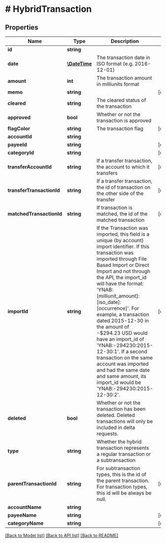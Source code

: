 # # HybridTransaction

## Properties

Name | Type | Description | Notes
------------ | ------------- | ------------- | -------------
**id** | **string** |  | 
**date** | [**\DateTime**](\DateTime.md) | The transaction date in ISO format (e.g. 2016-12-01) | 
**amount** | **int** | The transaction amount in milliunits format | 
**memo** | **string** |  | [optional] 
**cleared** | **string** | The cleared status of the transaction | 
**approved** | **bool** | Whether or not the transaction is approved | 
**flagColor** | **string** | The transaction flag | [optional] 
**accountId** | **string** |  | 
**payeeId** | **string** |  | [optional] 
**categoryId** | **string** |  | [optional] 
**transferAccountId** | **string** | If a transfer transaction, the account to which it transfers | [optional] 
**transferTransactionId** | **string** | If a transfer transaction, the id of transaction on the other side of the transfer | [optional] 
**matchedTransactionId** | **string** | If transaction is matched, the id of the matched transaction | [optional] 
**importId** | **string** | If the Transaction was imported, this field is a unique (by account) import identifier.  If this transaction was imported through File Based Import or Direct Import and not through the API, the import_id will have the format: &#39;YNAB:[milliunit_amount]:[iso_date]:[occurrence]&#39;.  For example, a transaction dated 2015-12-30 in the amount of -$294.23 USD would have an import_id of &#39;YNAB:-294230:2015-12-30:1&#39;.  If a second transaction on the same account was imported and had the same date and same amount, its import_id would be &#39;YNAB:-294230:2015-12-30:2&#39;. | [optional] 
**deleted** | **bool** | Whether or not the transaction has been deleted.  Deleted transactions will only be included in delta requests. | 
**type** | **string** | Whether the hybrid transaction represents a regular transaction or a subtransaction | 
**parentTransactionId** | **string** | For subtransaction types, this is the id of the parent transaction.  For transaction types, this id will be always be null. | [optional] 
**accountName** | **string** |  | 
**payeeName** | **string** |  | [optional] 
**categoryName** | **string** |  | [optional] 

[[Back to Model list]](../../README.md#documentation-for-models) [[Back to API list]](../../README.md#documentation-for-api-endpoints) [[Back to README]](../../README.md)


